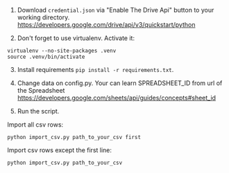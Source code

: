 1. Download `credential.json` via "Enable The Drive Api" button to your working directory.
https://developers.google.com/drive/api/v3/quickstart/python

2. Don't forget to use virtualenv. Activate it:
```
virtualenv --no-site-packages .venv
source .venv/bin/activate
```

3. Install requirements `pip install -r requirements.txt`.

4. Change data on config.py. Your can learn SPREADSHEET_ID from url of the Spreadsheet
https://developers.google.com/sheets/api/guides/concepts#sheet_id

5. Run the script.

Import all csv rows:
```
python import_csv.py path_to_your_csv first
```
Import csv rows except the first line:
```
python import_csv.py path_to_your_csv
```
